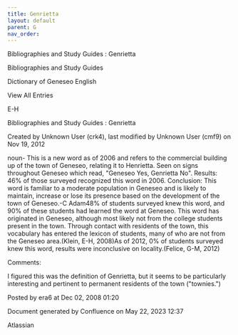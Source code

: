 ```yaml
---
title: Genrietta
layout: default
parent: G
nav_order:
---
```


Bibliographies and Study Guides : Genrietta

Bibliographies and Study Guides

Dictionary of Geneseo English

View All Entries

E-H

Bibliographies and Study Guides : Genrietta

Created by  Unknown User (crk4), last modified by  Unknown User (cmf9) on Nov 19, 2012

noun- This is a new word as of 2006 and refers to the commercial building up of the town of Geneseo, relating it to Henrietta. Seen on signs throughout Geneseo which read, &quot;Geneseo Yes, Genrietta No&quot;. Results: 46% of those surveyed recognized this word in 2006. Conclusion: This word is familiar to a moderate population in Geneseo and is likely to maintain, increase or lose its presence based on the development of the town of Geneseo.-C Adam48% of students surveyed knew this word, and 90% of these students had learned the word at Geneseo. This word has originated in Geneseo, although most likely not from the college students present in the town. Through contact with residents of the town, this vocabulary has entered the lexicon of students, many of who are not from the Geneseo area.(Klein, E-H, 2008)As of 2012, 0% of students surveyed knew this word, results were inconclusive on locality.(Felice, G-M, 2012)

Comments:

I figured this was the definition of Genrietta, but it seems to be particularly interesting and pertinent to permanent residents of the town (&quot;townies.&quot;)

Posted by era6 at Dec 02, 2008 01:20

Document generated by Confluence on May 22, 2023 12:37

Atlassian

